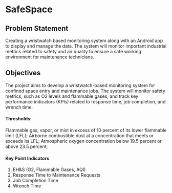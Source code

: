 # SafeSpace

## Problem Statement
Creating a wristwatch based monitoring system along with an Android app to display and manage the data. The system will monitor important industrial metrics related to safety and air quality to ensure a safe working environment for maintenance technicians.

## Objectives
The project aims to develop a wristwatch-based monitoring system for confined space entry and maintenance jobs. 
The system will monitor safety metrics, such as O2 levels and flammable gases, and track key performance indicators (KPIs) related to response time, job completion, and wrench time.

#### Thresholds:
  Flammable gas, vapor, or mist in excess of 10 percent of its lower flammable limit (LFL);
  Airborne combustible dust at a concentration that meets or exceeds its LFL;
  Atmospheric oxygen concentration below 19.5 percent or above 23.5 percent;

#### Key Point Indicators
1. EH&S (O2, Flammable Gases, AQI)
2. Response Time to Maintenance Requests
3. Job Completion Time
4. Wrench Time
